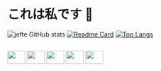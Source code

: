 <h1 title="este sou eu">これは私です 👋</h1>

![jefte GitHub stats](https://github-readme-stats.vercel.app/api?username=jeftepaula&show_icons=true&theme=tokyonight)
[![Readme Card](https://github-readme-stats.vercel.app/api/pin/?username=jeftepaula&repo=Orcamento-project)](https://jeftepaula.github.io/Orcamento-project)
[![Top Langs](https://github-readme-stats.vercel.app/api/top-langs/?username=jeftepaula)](https://github.com/anuraghazra/github-readme-stats)

##
<div>
  <img height="30" width="40" src="https://cdn.jsdelivr.net/gh/devicons/devicon/icons/html5/html5-original.svg" />
  <img height="30" width="40" src="https://cdn.jsdelivr.net/gh/devicons/devicon/icons/css3/css3-original.svg" />
  <img height="30" width="40" src="https://cdn.jsdelivr.net/gh/devicons/devicon/icons/javascript/javascript-original.svg" />
  <img height="30" width="40" src="https://cdn.jsdelivr.net/gh/devicons/devicon/icons/cplusplus/cplusplus-original.svg" />
  <img height="30" width="40" src="https://cdn.jsdelivr.net/gh/devicons/devicon/icons/git/git-original.svg" />
</div>
